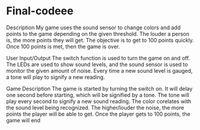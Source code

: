 # Final-codeee
Description
My game uses the sound sensor to change colors and add points to the game depending on 
the given threshold. The louder a person is, the more points they will get. The objective is to get 
to 100 points quickly. Once 100 points is met, then the game is over.

User Input/Output
The switch function is used to turn the game on and off. The LEDs are used to show sound 
levels, and the sound sensor is used to monitor the given amount of noise. Every time a new sound 
level is gauged, a tone will play to signify a new reading.

Game Description
The game is started by turning the switch on. It will delay one second before starting, which 
will be signified by a tone. The tone will play every second to signify a new sound reading. The 
color corelates with the sound level being recognized. The higher/louder the noise, the more points 
the player will be able to get. Once the player gets to 100 points, the game will end
